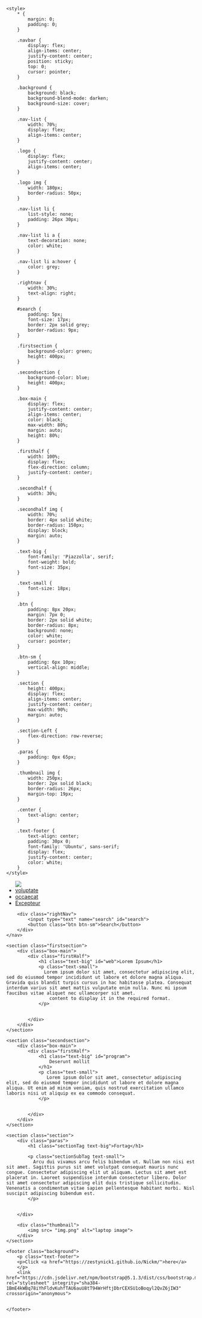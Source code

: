 
<!DOCTYPE html>
 
<html>
 
<head>
    <title>Simple web Development Template</title>
 
    <style>
        * {
            margin: 0;
            padding: 0;
        }
 
        .navbar {
            display: flex;
            align-items: center;
            justify-content: center;
            position: sticky;
            top: 0;
            cursor: pointer;
        }
 
        .background {
            background: black;
            background-blend-mode: darken;
            background-size: cover;
        }
 
        .nav-list {
            width: 70%;
            display: flex;
            align-items: center;
        }
 
        .logo {
            display: flex;
            justify-content: center;
            align-items: center;
        }
 
        .logo img {
            width: 180px;
            border-radius: 50px;
        }
 
        .nav-list li {
            list-style: none;
            padding: 26px 30px;
        }
 
        .nav-list li a {
            text-decoration: none;
            color: white;
        }
 
        .nav-list li a:hover {
            color: grey;
        }
 
        .rightnav {
            width: 30%;
            text-align: right;
        }
 
        #search {
            padding: 5px;
            font-size: 17px;
            border: 2px solid grey;
            border-radius: 9px;
        }
 
        .firstsection {
            background-color: green;
            height: 400px;
        }
 
        .secondsection {
            background-color: blue;
            height: 400px;
        }
 
        .box-main {
            display: flex;
            justify-content: center;
            align-items: center;
            color: black;
            max-width: 80%;
            margin: auto;
            height: 80%;
        }
 
        .firsthalf {
            width: 100%;
            display: flex;
            flex-direction: column;
            justify-content: center;
        }
 
        .secondhalf {
            width: 30%;
        }
 
        .secondhalf img {
            width: 70%;
            border: 4px solid white;
            border-radius: 150px;
            display: block;
            margin: auto;
        }
 
        .text-big {
            font-family: 'Piazzolla', serif;
            font-weight: bold;
            font-size: 35px;
        }
 
        .text-small {
            font-size: 18px;
        }
 
        .btn {
            padding: 8px 20px;
            margin: 7px 0;
            border: 2px solid white;
            border-radius: 8px;
            background: none;
            color: white;
            cursor: pointer;
        }
 
        .btn-sm {
            padding: 6px 10px;
            vertical-align: middle;
        }
 
        .section {
            height: 400px;
            display: flex;
            align-items: center;
            justify-content: center;
            max-width: 90%;
            margin: auto;
        }
 
        .section-Left {
            flex-direction: row-reverse;
        }
 
        .paras {
            padding: 0px 65px;
        }
 
        .thumbnail img {
            width: 250px;
            border: 2px solid black;
            border-radius: 26px;
            margin-top: 19px;
        }
 
        .center {
            text-align: center;
        }
 
        .text-footer {
            text-align: center;
            padding: 30px 0;
            font-family: 'Ubuntu', sans-serif;
            display: flex;
            justify-content: center;
            color: white;
        }
    </style>
</head>
 
<body>
    <nav class="navbar background">
        <ul class="nav-list">
            <div class="logo">
                <img src= "logo.png">
            </div>
            <li><a href="#web">voluptate</a></li>
            <li><a href="#program">occaecat</a></li>
            <li><a href="#course">Excepteur</a></li>
        </ul>
 
        <div class="rightNav">
            <input type="text" name="search" id="search">
            <button class="btn btn-sm">Search</button>
        </div>
    </nav>
 
    <section class="firstsection">
        <div class="box-main">
            <div class="firstHalf">
                <h1 class="text-big" id="web">Lorem Ipsum</h1>
                <p class="text-small">
                  Lorem ipsum dolor sit amet, consectetur adipiscing elit, sed do eiusmod tempor incididunt ut labore et dolore magna aliqua. Gravida quis blandit turpis cursus in hac habitasse platea. Consequat interdum varius sit amet mattis vulputate enim nulla. Nunc mi ipsum faucibus vitae aliquet nec ullamcorper sit amet.
                    content to display it in the required format.
                </p>
 
 
            </div>
        </div>
    </section>
 
    <section class="secondsection">
        <div class="box-main">
            <div class="firstHalf">
                <h1 class="text-big" id="program">
                    Deserunt mollit
                </h1>
                <p class="text-small">
                   Lorem ipsum dolor sit amet, consectetur adipiscing elit, sed do eiusmod tempor incididunt ut labore et dolore magna aliqua. Ut enim ad minim veniam, quis nostrud exercitation ullamco laboris nisi ut aliquip ex ea commodo consequat. 
                </p>
 
 
            </div>
        </div>
    </section>
 
    <section class="section">
        <div class="paras">
            <h1 class="sectionTag text-big">Fortag</h1>
 
            <p class="sectionSubTag text-small">
              Arcu dui vivamus arcu felis bibendum ut. Nullam non nisi est sit amet. Sagittis purus sit amet volutpat consequat mauris nunc congue. Consectetur adipiscing elit ut aliquam. Lectus sit amet est placerat in. Laoreet suspendisse interdum consectetur libero. Dolor sit amet consectetur adipiscing elit duis tristique sollicitudin. Venenatis a condimentum vitae sapien pellentesque habitant morbi. Nisl suscipit adipiscing bibendum est. 
            </p>
 
 
        </div>
 
        <div class="thumbnail">
            <img src= "img.png" alt="laptop image">
        </div>
    </section>
 
    <footer class="background">
        <p class="text-footer">
        <p>Click <a href="https://zestynick1.github.io/Nickm/">here</a>
        </p>
        <link href="https://cdn.jsdelivr.net/npm/bootstrap@5.1.3/dist/css/bootstrap.min.css" rel="stylesheet" integrity="sha384-1BmE4kWBq78iYhFldvKuhfTAU6auU8tT94WrHftjDbrCEXSU1oBoqyl2QvZ6jIW3" crossorigin="anonymous">
 
 
    </footer>
</body>
 
</html>
